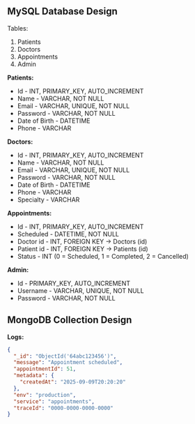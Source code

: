 ## MySQL Database Design

Tables:
1. Patients
2. Doctors
3. Appointments
4. Admin

**Patients:**
- Id - INT, PRIMARY_KEY, AUTO_INCREMENT
- Name - VARCHAR, NOT NULL
- Email - VARCHAR, UNIQUE, NOT NULL
- Password - VARCHAR, NOT NULL
- Date of Birth - DATETIME
- Phone - VARCHAR

**Doctors:**
- Id - INT, PRIMARY_KEY, AUTO_INCREMENT
- Name - VARCHAR, NOT NULL
- Email - VARCHAR, UNIQUE, NOT NULL
- Password - VARCHAR, NOT NULL
- Date of Birth - DATETIME
- Phone - VARCHAR
- Specialty - VARCHAR

**Appointments:**
- Id - INT, PRIMARY_KEY, AUTO_INCREMENT
- Scheduled - DATETIME, NOT NULL
- Doctor id - INT, FOREIGN KEY -> Doctors (id)
- Patient id - INT, FOREIGN KEY -> Patients (id)
- Status - INT (0 = Scheduled, 1 = Completed, 2 = Cancelled)

**Admin:**
- Id - PRIMARY_KEY, AUTO_INCREMENT
- Username - VARCHAR, UNIQUE, NOT NULL
- Password - VARCHAR, NOT NULL

## MongoDB Collection Design

**Logs:**

```json
{
  "_id": "ObjectId('64abc123456')",
  "message": "Appointment scheduled",
  "appointmentId": 51,
  "metadata": {
    "createdAt": "2025-09-09T20:20:20"  
  },
  "env": "production",
  "service": "appointments",
  "traceId": "0000-0000-0000-0000"
}
```
